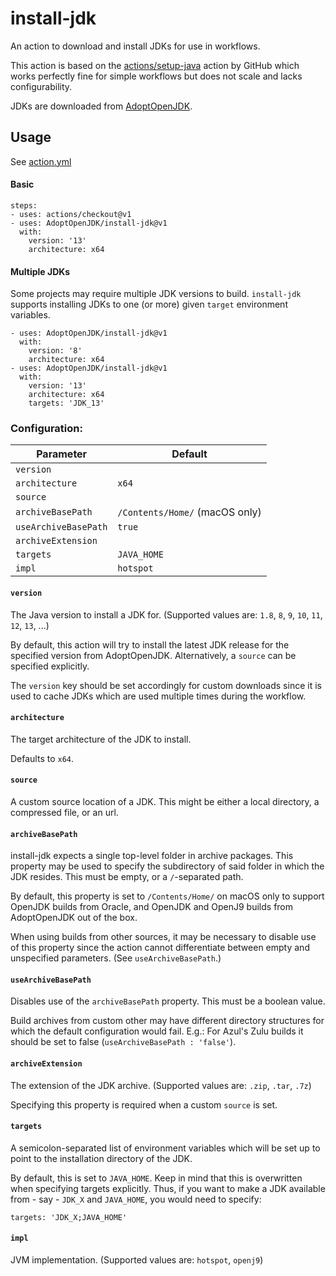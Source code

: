 # install-jdk

An action to download and install JDKs for use in workflows.

This action is based on the [actions/setup-java](https://github.com/actions/setup-java)
action by GitHub which works perfectly fine for simple workflows but does not
scale and lacks configurability.

JDKs are downloaded from [AdoptOpenJDK](https://adoptopenjdk.net/).


## Usage

See [action.yml](action.yml)

#### Basic

```
steps:
- uses: actions/checkout@v1
- uses: AdoptOpenJDK/install-jdk@v1
  with:
    version: '13'
    architecture: x64
```

#### Multiple JDKs

Some projects may require multiple JDK versions to build. `install-jdk` supports
installing JDKs to one (or more) given `target` environment variables.

```
- uses: AdoptOpenJDK/install-jdk@v1
  with:
    version: '8'
    architecture: x64
- uses: AdoptOpenJDK/install-jdk@v1
  with:
    version: '13'
    architecture: x64
    targets: 'JDK_13'
```


### Configuration:

| Parameter            | Default                        |
|----------------------|--------------------------------|
| `version`            |                                |
| `architecture`       | `x64`                          |
| `source`             |                                |
| `archiveBasePath`    | `/Contents/Home/` (macOS only) |
| `useArchiveBasePath` | `true`                         |
| `archiveExtension`   |                                |
| `targets`            | `JAVA_HOME`                    |
| `impl   `            | `hotspot`                      |

#### `version`

The Java version to install a JDK for. (Supported values are: `1.8`, `8`, `9`,
`10`, `11`, `12`, `13`, ...)

By default, this action will try to install the latest JDK release for the
specified version from AdoptOpenJDK. Alternatively, a `source` can be specified
explicitly.

The `version` key should be set accordingly for custom downloads since it is
used to cache JDKs which are used multiple times during the workflow.

#### `architecture`

The target architecture of the JDK to install.

Defaults to `x64`.

#### `source`

A custom source location of a JDK. This might be either a local directory,
a compressed file, or an url.

#### `archiveBasePath`

install-jdk expects a single top-level folder in archive packages. This property
may be used to specify the subdirectory of said folder in which the JDK resides.
This must be empty, or a `/`-separated path.

By default, this property is set to `/Contents/Home/` on macOS only to support
OpenJDK builds from Oracle, and OpenJDK and OpenJ9 builds from AdoptOpenJDK
out of the box.

When using builds from other sources, it may be necessary to disable use of this
property since the action cannot differentiate between empty and unspecified
parameters. (See `useArchiveBasePath`.)

#### `useArchiveBasePath`

Disables use of the `archiveBasePath` property. This must be a boolean value.

Build archives from custom other may have different directory structures for
which the default configuration would fail.
E.g.: For Azul's Zulu builds it should be set to false (`useArchiveBasePath : 'false'`).

#### `archiveExtension`

The extension of the JDK archive. (Supported values are: `.zip`, `.tar`, `.7z`)

Specifying this property is required when a custom `source` is set.

#### `targets`

A semicolon-separated list of environment variables which will be set up to
point to the installation directory of the JDK.

By default, this is set to `JAVA_HOME`. Keep in mind that this is overwritten
when specifying targets explicitly. Thus, if you want to make a JDK available
from - say - `JDK_X` and `JAVA_HOME`, you would need to specify:

    targets: 'JDK_X;JAVA_HOME'

#### `impl`

JVM implementation. (Supported values are: `hotspot`, `openj9`)